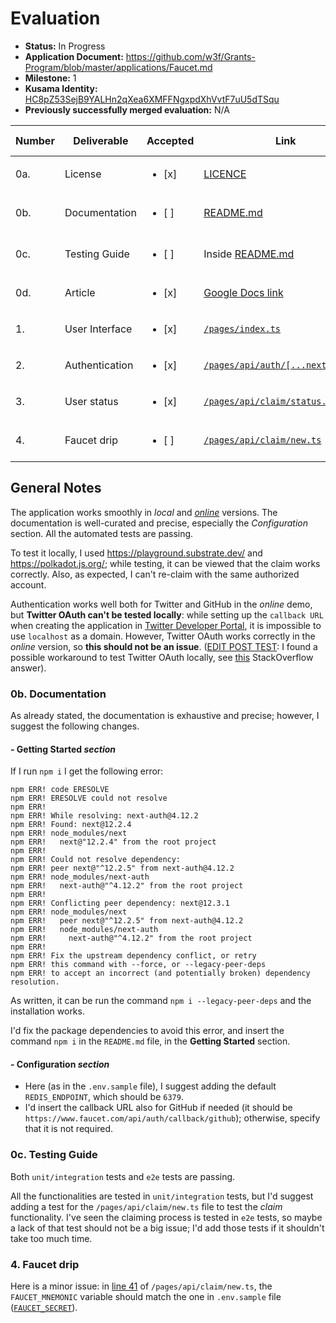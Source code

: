 # Evaluation

- **Status:** In Progress
- **Application Document:** https://github.com/w3f/Grants-Program/blob/master/applications/Faucet.md
- **Milestone:** 1
- **Kusama Identity:** [HC8pZ53SejB9YALHn2qXea6XMFFNgxpdXhVvtF7uU5dTSqu](https://kusama.subscan.io/account/HC8pZ53SejB9YALHn2qXea6XMFFNgxpdXhVvtF7uU5dTSqu)
- **Previously successfully merged evaluation:** N/A

| Number | Deliverable | Accepted | Link | Evaluation Notes |
| ------ | ----------- | -------- | ---- |----------------- |
| 0a. | License |<ul><li>[x] </li></ul>| [LICENCE](https://github.com/karooolis/sybil-resistant-substrate-faucet/blob/b7142070f2333d8d2aa3455a9cefae5d92e8d6be/LICENSE) | Apache 2.0, Ok |
| 0b. | Documentation |<ul><li>[ ] </li></ul>| [README.md](https://github.com/karooolis/sybil-resistant-substrate-faucet/blob/b7142070f2333d8d2aa3455a9cefae5d92e8d6be/README.md) | View **General Notes** |
| 0c. | Testing Guide |<ul><li>[ ] </li></ul>| Inside [README.md](https://github.com/karooolis/sybil-resistant-substrate-faucet/blob/b7142070f2333d8d2aa3455a9cefae5d92e8d6be/README.md#testing) | View **General Notes** |
| 0d. | Article |<ul><li>[x] </li></ul>| [Google Docs link](https://docs.google.com/document/d/1PKMPsfVBZx7TPq0IIS6fWd15Fs8d8HgUAaFHuA18Pao) | - |
| 1. | User Interface |<ul><li>[x] </li></ul>| [```/pages/index.ts```](https://github.com/karooolis/sybil-resistant-substrate-faucet/blob/b7142070f2333d8d2aa3455a9cefae5d92e8d6be/pages/index.tsx) | - |  
| 2. | Authentication |<ul><li>[x] </li></ul>| [```/pages/api/auth/[...nextauth].ts```](https://github.com/karooolis/sybil-resistant-substrate-faucet/blob/b7142070f2333d8d2aa3455a9cefae5d92e8d6be/pages/api/auth/%5B...nextauth%5D.ts) | - |  
| 3. | User status |<ul><li>[x] </li></ul>| [```/pages/api/claim/status.ts```](https://github.com/karooolis/sybil-resistant-substrate-faucet/blob/b7142070f2333d8d2aa3455a9cefae5d92e8d6be/pages/api/claim/status.ts) | - |  
| 4. | Faucet drip |<ul><li>[ ] </li></ul>| [```/pages/api/claim/new.ts```](https://github.com/karooolis/sybil-resistant-substrate-faucet/blob/b7142070f2333d8d2aa3455a9cefae5d92e8d6be/pages/api/claim/new.ts) | View **General Notes** |

## General Notes

The application works smoothly in *local* and [*online*](https://sybil-resistant-substrate-faucet.vercel.app/) versions. The documentation is well-curated and precise, especially the *Configuration* section. All the automated tests are passing.

To test it locally, I used https://playground.substrate.dev/ and https://polkadot.js.org/; while testing, it can be viewed that the claim works correctly. Also, as expected, I can't re-claim with the same authorized account. 

Authentication works well both for Twitter and GitHub in the *online* demo, but **Twitter OAuth can't be tested locally**: while setting up the ```callback URL``` when creating the application in [Twitter Developer Portal](https://developer.twitter.com/), it is impossible to use ```localhost``` as a domain. However, Twitter OAuth works correctly in the *online* version, so **this should not be an issue**. (<u>EDIT POST TEST</u>: I found a possible workaround to test Twitter OAuth locally, see [this](https://stackoverflow.com/questions/800827/twitter-oauth-callbackurl-localhost-development) StackOverflow answer).

### 0b. Documentation
As already stated, the documentation is exhaustive and precise; however, I suggest the following changes.

#### - Getting Started *section*

If I run ```npm i``` I get the following error:
```
npm ERR! code ERESOLVE
npm ERR! ERESOLVE could not resolve
npm ERR! 
npm ERR! While resolving: next-auth@4.12.2
npm ERR! Found: next@12.2.4
npm ERR! node_modules/next
npm ERR!   next@"12.2.4" from the root project
npm ERR! 
npm ERR! Could not resolve dependency:
npm ERR! peer next@"^12.2.5" from next-auth@4.12.2
npm ERR! node_modules/next-auth
npm ERR!   next-auth@"^4.12.2" from the root project
npm ERR! 
npm ERR! Conflicting peer dependency: next@12.3.1
npm ERR! node_modules/next
npm ERR!   peer next@"^12.2.5" from next-auth@4.12.2
npm ERR!   node_modules/next-auth
npm ERR!     next-auth@"^4.12.2" from the root project
npm ERR! 
npm ERR! Fix the upstream dependency conflict, or retry
npm ERR! this command with --force, or --legacy-peer-deps
npm ERR! to accept an incorrect (and potentially broken) dependency resolution.
```
As written, it can be run the command ```npm i --legacy-peer-deps``` and the installation works.

I'd fix the package dependencies to avoid this error, and insert the command ```npm i``` in the ```README.md``` file, in the **Getting Started** section.

#### - Configuration *section*
- Here (as in the ```.env.sample``` file), I suggest adding the default ```REDIS_ENDPOINT```, which should be ```6379```.
- I'd insert the callback URL also for GitHub if needed (it should be ```https://www.faucet.com/api/auth/callback/github```); otherwise, specify that it is not required.

### 0c. Testing Guide

Both ```unit/integration``` tests and ```e2e``` tests are passing.

All the functionalities are tested in ```unit/integration``` tests, but I'd suggest adding a test for the ```/pages/api/claim/new.ts``` file to test the *claim* functionality. 
I've seen the claiming process is tested in ```e2e``` tests, so maybe a lack of that test should not be a big issue; I'd add those tests if it shouldn't take too much time.

### 4. Faucet drip

Here is a minor issue: in [line 41](https://github.com/karooolis/sybil-resistant-substrate-faucet/blob/b7142070f2333d8d2aa3455a9cefae5d92e8d6be/pages/api/claim/new.ts#L41) of ```/pages/api/claim/new.ts```, the ```FAUCET_MNEMONIC``` variable should match the one in ```.env.sample``` file ([```FAUCET_SECRET```](https://github.com/karooolis/sybil-resistant-substrate-faucet/blob/b7142070f2333d8d2aa3455a9cefae5d92e8d6be/.env.sample#L14)).
